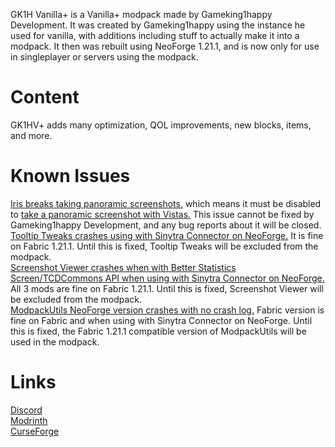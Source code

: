 GK1H Vanilla+ is a Vanilla+ modpack made by Gameking1happy Development. It was created by Gameking1happy using the instance he used for vanilla, with additions including stuff to actually make it into a modpack. It then was rebuilt using NeoForge 1.21.1, and is now only for use in singleplayer or servers using the modpack.  

# Content  

GK1HV+ adds many optimization, QOL improvements, new blocks, items, and more.  

# Known Issues  

[Iris breaks taking panoramic screenshots,](https://github.com/IrisShaders/Iris/issues/2196) which means it must be disabled to [take a panoramic screenshot with Vistas.](https://github.com/TerraformersMC/Vistas/issues/22) This issue cannot be fixed by Gameking1happy Development, and any bug reports about it will be closed.  
[Tooltip Tweaks crashes using with Sinytra Connector on NeoForge.](https://github.com/Sinytra/Connector/issues/1721) It is fine on Fabric 1.21.1. Until this is fixed, Tooltip Tweaks will be excluded from the modpack.  
[Screenshot Viewer crashes when with Better Statistics Screen/TCDCommons API when using with Sinytra Connector on NeoForge.](https://github.com/Sinytra/Connector/issues/1722) All 3 mods are fine on Fabric 1.21.1. Until this is fixed, Screenshot Viewer will be excluded from the modpack.  
[ModpackUtils NeoForge version crashes with no crash log.](https://github.com/UltimatChamp/ModpackUtils/issues/3) Fabric version is fine on Fabric and when using with Sinytra Connector on NeoForge. Until this is fixed, the Fabric 1.21.1 compatible version of ModpackUtils will be used in the modpack.  

# Links  
[Discord](https://discord.gg/AwJvGzH)  
[Modrinth](https://modrinth.com/modpack/gk1h-vanilla+)  
[CurseForge](https://curseforge.com/minecraft/modpacks/gk1h-vanilla-plus)  